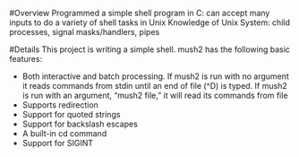#Overview
Programmed a simple shell program in C: can accept many inputs to do a variety of shell tasks in Unix
Knowledge of Unix System: child processes, signal masks/handlers, pipes

#Details
This project is writing a simple shell. mush2 has the following basic features:
- Both interactive and batch processing. If mush2 is run with no argument it reads commands from stdin until an end of file (^D) is typed. If mush2 is run with an argument, “mush2 file,” it will read its commands from file
- Supports redirection
- Support for quoted strings
- Support for backslash escapes
- A built-in cd command
- Support for SIGINT
